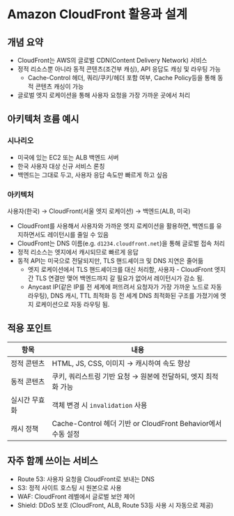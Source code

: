 # Amazon CloudFront 활용과 설계
## 개념 요약
- CloudFront는 AWS의 글로벌 CDN(Content Delivery Network) 서비스
- 정적 리소스뿐 아니라 동적 콘텐츠(조건부 캐싱), API 응답도 캐싱 및 라우팅 가능
    - Cache-Control 헤더, 쿼리/쿠키/헤더 포함 여부, Cache Policy등을 통해 동적 콘텐츠 캐싱이 가능
- 글로벌 엣지 로케이션을 통해 사용자 요청을 가장 가까운 곳에서 처리

## 아키텍처 흐름 예시
### 시나리오
- 미국에 있는 EC2 또는 ALB 백엔드 서버
- 한국 사용자 대상 신규 서비스 론칭
- 백엔드는 그대로 두고, 사용자 응답 속도만 빠르게 하고 싶음
### 아키텍처
사용자(한국) → CloudFront(서울 엣지 로케이션) → 백엔드(ALB, 미국)
- CloudFront를 사용해서 사용자와 가까운 엣지 로케이션을 활용하면, 백엔드를 유지하면서도 레이턴시를 줄일 수 있음
- CloudFront는 DNS 이름(e.g. `d1234.cloudfront.net`)을 통해 글로벌 접속 처리
- 정적 리소스는 엣지에서 캐시되므로 빠르게 응답
- 동적 API는 미국으로 전달되지만, TLS 핸드셰이크 및 DNS 지연은 줄어듦
    - 엣지 로케이션에서 TLS 핸드셰이크를 대신 처리함, 사용자 - CloudFront 엣지 간 TLS 연결만 맺어 백엔드까지 갈 필요가 없어서 레이턴시가 감소 됨.
    - Anycast IP(같은 IP를 전 세계에 퍼뜨려서 요청자가 가장 가까운 노드로 자동 라우팅), DNS 캐시, TTL 최적화 등 전 세계 DNS 최적화된 구조를 가졌기에 엣지 로케이션으로 자동 라우팅 됨.

## 적용 포인트
| 항목 | 내용 |
|------|------|
| 정적 콘텐츠 | HTML, JS, CSS, 이미지 → 캐시하여 속도 향상 |
| 동적 콘텐츠 | 쿠키, 쿼리스트링 기반 요청 → 원본에 전달하되, 엣지 최적화 가능 |
| 실시간 무효화 | 객체 변경 시 `invalidation` 사용 |
| 캐시 정책 | Cache-Control 헤더 기반 or CloudFront Behavior에서 수동 설정 |

## 자주 함께 쓰이는 서비스
- Route 53: 사용자 요청을 CloudFront로 보내는 DNS
- S3: 정적 사이트 호스팅 시 원본으로 사용
- WAF: CloudFront 레벨에서 글로벌 보안 제어
- Shield: DDoS 보호 (CloudFront, ALB, Route 53등 사용 시 자동으로 제공)